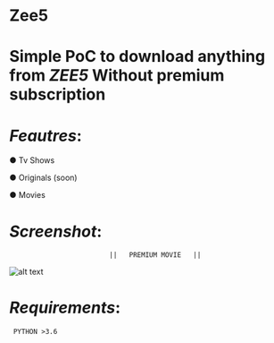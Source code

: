 # Zee5


# Simple PoC to download anything from *ZEE5* Without premium subscription


# _Feautres_:

  ● Tv Shows
  
  ● Originals (soon)
  
  ● Movies
  
  
# _Screenshot_:
   
                             ||   PREMIUM MOVIE   ||
  
   ![alt text](https://raw.githubusercontent.com/dedshit/Zee5/master/zee5.jpg)
  
  
  
# _Requirements_:

     PYTHON >3.6
     
